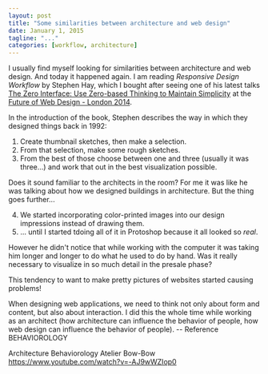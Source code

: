 ```yaml
---
layout: post
title: "Some similarities between architecture and web design"
date: January 1, 2015
tagline: "..."
categories: [workflow, architecture]
---
```


I usually find myself looking for similarities between architecture and web design. And today it happened again. I am reading _Responsive Design Workflow_ by Stephen Hay, which I bought after seeing one of his latest talks [The Zero Interface: Use Zero-based Thinking to Maintain Simplicity](http://teamtreehouse.com/library/future-of-web-design-london-2014/the-zero-interface-use-zerobased-thinking-to-maintain-simplicity) at the [Future of Web Design - London 2014](https://futureofwebdesign.com/london-2014/).

In the introduction of the book, Stephen describes the way in which they designed things back in 1992:

1. Create thumbnail sketches, then make a selection.
2. From that selection, make some rough sketches.
3. From the best of those choose between one and three (usually it was three...) and work that out in the best visualization possible.

Does it sound familiar to the architects in the room? For me it was like he was talking about how we designed buildings in architecture. But the thing goes further...

4. We started incorporating color-printed images into our design impressions instead of drawing them.
5. ... until I started tdoing all of it in Protoshop because it all looked so _real_.

However he didn't notice that while working with the computer it was taking him longer and longer to do what he used to do by hand. Was it really necessary to visualize in so much detail in the presale phase?

This tendency to want to make pretty pictures of websites started causing problems!

When designing web applications, we need to think not only about form and content, but also about interaction. I did this the whole time while working as an architect (how architecture can influence the behavior of people, how web design can influence the behavior of people). -- Reference BEHAVIOROLOGY

Architecture Behaviorology
Atelier Bow-Bow
https://www.youtube.com/watch?v=-AJ9wWZIop0